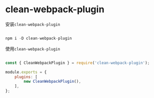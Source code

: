 # clean-webpack-plugin

安装`clean-webpack-plugin`

```javascript

npm i -D clean-webpack-plugin
```

使用`clean-webpack-plugin`

```javascript

const { CleanWebpackPlugin } = require('clean-webpack-plugin');

module.exports = {
    plugins: [
        new CleanWebpackPlugin(),
    ],
};
```